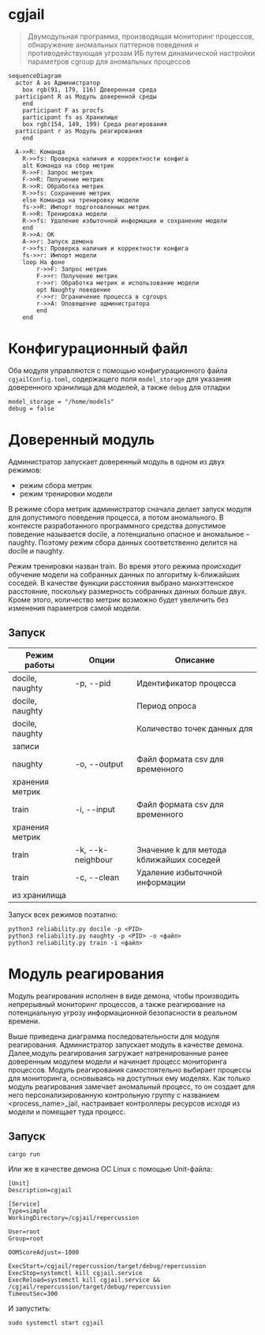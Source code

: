 # cgjail

> Двумодульная программа, производящая мониторинг процессов, обнаружение аномальных паттернов поведения и противодействующая угрозам ИБ путем динамической настройки параметров cgroup для аномальных процессов 

```mermaid
sequenceDiagram
  actor A as Администратор
    box rgb(91, 179, 116) Доверенная среда
  participant R as Модуль доверенной среды
    end
    participant F as procfs
    participant fs as Хранилище
    box rgb(154, 149, 199) Среда реагирования
  participant r as Модуль реагирования
    end
    
  A->>R: Команда
    R->>fs: Проверка наличия и корректности конфига
    alt Команда на сбор метрик
    R->>F: Запрос метрик
    F->>R: Получение метрик
    R->>R: Обработка метрик
    R->>fs: Сохранение метрик
    else Команда на тренировку модели
    fs->>R: Импорт подготовленных метрик
    R->>R: Тренировка модели
    R->>fs: Удаление избыточной информации и сохранение модели
    end
    R->>A: OK
    A->>r: Запуск демона
    r->>fs: Проверка наличия и корректности конфига
    fs->>r: Импорт модели
    loop На фоне
        r->>F: Запрос метрик
        F->>r: Получение метрик
        r->>r: Обработка метрик и использование модели
        opt Naughty поведение
        r->>r: Ограничение процесса в cgroups
        r->>A: Оповещение администратора
        end
    end
```

# Конфигурационный файл
Оба модуля управляются с помощью конфигурационного файла `cgjailConfig.toml`, содержащего поля `model_storage` для указания доверенного хранилища для моделей, а также `debug` для отладки
```
model_storage = "/home/models"
debug = false
```

# Доверенный модуль
Администратор запускает доверенный модуль в одном из двух режимов:
- режим сбора метрик
- режим тренировки модели

В режиме сбора метрик администратор сначала делает запуск модуля для допустимого поведения процесса, а потом аномального. В контексте разработанного программного средства допустимое поведение называется docile, а потенциально опасное и аномальное – naughty. Поэтому режим сбора данных соответственно делится на docile и naughty.

Режим тренировки назван train. Во время этого режима происходит обучение модели на собранных данных по алгоритму k-ближайших соседей. В качестве функции расстояния выбрано манхэттенское расстояние, поскольку размерность собранных данных больше двух. Кроме этого, количество метрик возможно будет увеличить без изменения параметров самой модели.

## Запуск

| Режим работы | Опции | Описание |
|---|---|---|
|docile, naughty| -p, --pid | Идентификатор процесса |
|docile, naughty| | Период опроса |
|docile, naughty| | Количество точек данных для
записи |
|naughty| -o, --output | Файл формата csv для временного
хранения метрик |
| train | -i, --input | Файл формата csv для временного
хранения метрик |
| train | -k, --k-neighbour | Значение k для метода kближайших соседей | 
| train | -c, --clean | Удаление избыточной информации
из хранилища |

Запуск всех режимов поэтапно:
```
python3 reliability.py docile -p <PID>
python3 reliability.py naughty -p <PID> -o <файл>
python3 reliability.py train -i <файл>

```

# Модуль реагирования 
Модуль реагирования исполнен в виде демона, чтобы производить
непрерывный мониторинг процессов, а также реагирование на потенциальную
угрозу информационной безопасности в реальном времени.

Выше приведена диаграмма последовательности для модуля реагирования. Администратор запускает модуль в качестве демона. Далее,модуль реагирования загружает натренированные ранее доверенным модулем модели и начинает процесс мониторинга процессов. Модуль реагирования самостоятельно выбирает процессы для мониторинга, основываясь на доступных ему моделях. Как только модуль реагирования замечает аномальный процесс, то он создает для него персонализированную контрольную группу с названием <process_name>_jail, настраивает контроллеры ресурсов исходя из модели и помещает туда процесс.

## Запуск 

```
cargo run
```

Или же в качестве демона ОС Linux с помощью Unit-файла:
```
[Unit]
Description=cgjail

[Service]
Type=simple
WorkingDirectory=/cgjail/repercussion

User=root
Group=root

OOMScoreAdjust=-1000

ExecStart=/cgjail/repercussion/target/debug/repercussion
ExecStop=systemctl kill cgjail.service
ExecReload=systemctl kill cgjail.service && /cgjail/repercussion/target/debug/repercussion
TimeoutSec=300
```

И запустить:
```
sudo systemctl start cgjail
```
